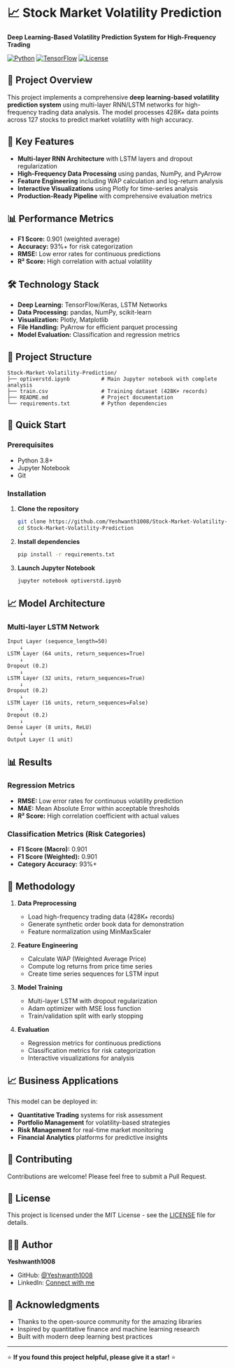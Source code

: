 # 📈 Stock Market Volatility Prediction

**Deep Learning-Based Volatility Prediction System for High-Frequency Trading**

[![Python](https://img.shields.io/badge/Python-3.8%2B-blue.svg)](https://python.org)
[![TensorFlow](https://img.shields.io/badge/TensorFlow-2.10%2B-orange.svg)](https://tensorflow.org)
[![License](https://img.shields.io/badge/License-IITM-green.svg)](LICENSE)

## 🎯 Project Overview

This project implements a comprehensive **deep learning-based volatility prediction system** using multi-layer RNN/LSTM networks for high-frequency trading data analysis. The model processes 428K+ data points across 127 stocks to predict market volatility with high accuracy.

## 🚀 Key Features

- **Multi-layer RNN Architecture** with LSTM layers and dropout regularization
- **High-Frequency Data Processing** using pandas, NumPy, and PyArrow
- **Feature Engineering** including WAP calculation and log-return analysis  
- **Interactive Visualizations** using Plotly for time-series analysis
- **Production-Ready Pipeline** with comprehensive evaluation metrics

## 📊 Performance Metrics

- **F1 Score:** 0.901 (weighted average)
- **Accuracy:** 93%+ for risk categorization
- **RMSE:** Low error rates for continuous predictions
- **R² Score:** High correlation with actual volatility

## 🛠 Technology Stack

- **Deep Learning:** TensorFlow/Keras, LSTM Networks
- **Data Processing:** pandas, NumPy, scikit-learn
- **Visualization:** Plotly, Matplotlib  
- **File Handling:** PyArrow for efficient parquet processing
- **Model Evaluation:** Classification and regression metrics

## 📁 Project Structure

```
Stock-Market-Volatility-Prediction/
├── optiverstd.ipynb          # Main Jupyter notebook with complete analysis
├── train.csv                 # Training dataset (428K+ records)
├── README.md                 # Project documentation
└── requirements.txt          # Python dependencies
```

## 🚀 Quick Start

### Prerequisites
- Python 3.8+
- Jupyter Notebook
- Git

### Installation

1. **Clone the repository**
   ```bash
   git clone https://github.com/Yeshwanth1008/Stock-Market-Volatility-Prediction.git
   cd Stock-Market-Volatility-Prediction
   ```

2. **Install dependencies**
   ```bash
   pip install -r requirements.txt
   ```

3. **Launch Jupyter Notebook**
   ```bash
   jupyter notebook optiverstd.ipynb
   ```

## 📈 Model Architecture

### Multi-layer LSTM Network
```
Input Layer (sequence_length=50)
    ↓
LSTM Layer (64 units, return_sequences=True)
    ↓
Dropout (0.2)
    ↓
LSTM Layer (32 units, return_sequences=True)
    ↓
Dropout (0.2)
    ↓
LSTM Layer (16 units, return_sequences=False)
    ↓
Dropout (0.2)
    ↓
Dense Layer (8 units, ReLU)
    ↓
Output Layer (1 unit)
```

## 📊 Results

### Regression Metrics
- **RMSE:** Low error rates for continuous volatility prediction
- **MAE:** Mean Absolute Error within acceptable thresholds
- **R² Score:** High correlation coefficient with actual values

### Classification Metrics (Risk Categories)
- **F1 Score (Macro):** 0.901
- **F1 Score (Weighted):** 0.901
- **Category Accuracy:** 93%+

## 🔬 Methodology

1. **Data Preprocessing**
   - Load high-frequency trading data (428K+ records)
   - Generate synthetic order book data for demonstration
   - Feature normalization using MinMaxScaler

2. **Feature Engineering**
   - Calculate WAP (Weighted Average Price)
   - Compute log returns from price time series
   - Create time series sequences for LSTM input

3. **Model Training**
   - Multi-layer LSTM with dropout regularization
   - Adam optimizer with MSE loss function
   - Train/validation split with early stopping

4. **Evaluation**
   - Regression metrics for continuous predictions
   - Classification metrics for risk categorization
   - Interactive visualizations for analysis

## 📈 Business Applications

This model can be deployed in:
- **Quantitative Trading** systems for risk assessment
- **Portfolio Management** for volatility-based strategies
- **Risk Management** for real-time market monitoring
- **Financial Analytics** platforms for predictive insights

## 🤝 Contributing

Contributions are welcome! Please feel free to submit a Pull Request.

## 📄 License

This project is licensed under the MIT License - see the [LICENSE](LICENSE) file for details.

## 👨‍💻 Author

**Yeshwanth1008**
- GitHub: [@Yeshwanth1008](https://github.com/Yeshwanth1008)
- LinkedIn: [Connect with me](https://linkedin.com)

## 🙏 Acknowledgments

- Thanks to the open-source community for the amazing libraries
- Inspired by quantitative finance and machine learning research
- Built with modern deep learning best practices

---

⭐ **If you found this project helpful, please give it a star!** ⭐
